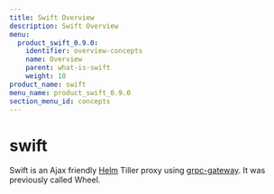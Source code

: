 ```yaml
---
title: Swift Overview
description: Swift Overview
menu:
  product_swift_0.9.0:
    identifier: overview-concepts
    name: Overview
    parent: what-is-swift
    weight: 10
product_name: swift
menu_name: product_swift_0.9.0
section_menu_id: concepts
---
```


# swift
Swift is an Ajax friendly [Helm](https://github.com/kubernetes/helm) Tiller proxy using [grpc-gateway](https://github.com/grpc-ecosystem/grpc-gateway). It was previously called Wheel.